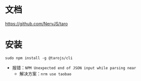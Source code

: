 # 文档
https://github.com/NervJS/taro

# 安装
```
sudo npm install -g @tarojs/cli
```
* 报错：```NPM Unexpected end of JSON input while parsing near```
    - 解决方案：```nrm use taobao```
